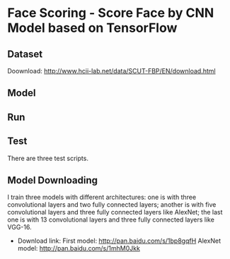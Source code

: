 # Face Scoring - Score Face by CNN Model based on TensorFlow


## Dataset
Doownload: http://www.hcii-lab.net/data/SCUT-FBP/EN/download.html

## Model


## Run


## Test
There are three test scripts.

## Model Downloading
I train three models with different architectures: one is with three convolutional layers and two fully connected layers; another is with five convolutional layers and three fully connected layers like AlexNet; the last one is with 13 convolutional layers and three fully connected layers like VGG-16.
* Download link:
First model: http://pan.baidu.com/s/1bp8gqfH
AlexNet model: http://pan.baidu.com/s/1mhM0Jkk
